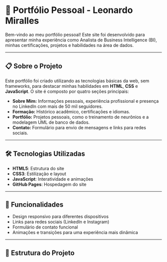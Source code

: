 # 💼 Portfólio Pessoal - Leonardo Miralles

Bem-vindo ao meu portfólio pessoal! Este site foi desenvolvido para apresentar minha experiência como Analista de Business Intelligence (BI), minhas certificações, projetos e habilidades na área de dados. 

---

## 📋 Sobre o Projeto

Este portfólio foi criado utilizando as tecnologias básicas da web, sem frameworks, para destacar minhas habilidades em **HTML**, **CSS** e **JavaScript**. O site é composto por quatro seções principais:

- **Sobre Mim:** Informações pessoais, experiência profissional e presença no LinkedIn com mais de 50 mil seguidores.
- **Formação:** Histórico acadêmico, certificações e idiomas.
- **Portfólio:** Projetos pessoais, como o treinamento de neurônios e a modelagem UML de banco de dados.
- **Contato:** Formulário para envio de mensagens e links para redes sociais.

---

## 🛠️ Tecnologias Utilizadas

- **HTML5**: Estrutura do site
- **CSS3**: Estilização e layout
- **JavaScript**: Interatividade e animações
- **GitHub Pages**: Hospedagem do site

---

## 🚀 Funcionalidades

- Design responsivo para diferentes dispositivos
- Links para redes sociais (LinkedIn e Instagram)
- Formulário de contato funcional
- Animações e transições para uma experiência mais dinâmica

---

## 📂 Estrutura do Projeto

